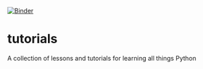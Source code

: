 [![Binder](https://mybinder.org/badge.svg)](https://mybinder.org/v2/gh/KronoSKoderS/tutorials/master)


# tutorials
A collection of lessons and tutorials for learning all things Python

